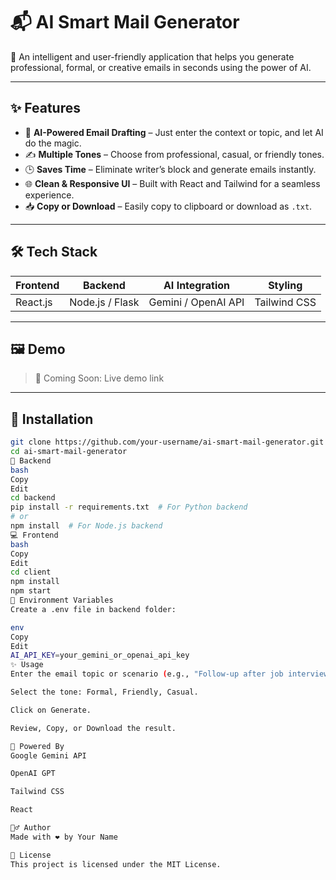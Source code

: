 # 📬 AI Smart Mail Generator

🚀 An intelligent and user-friendly application that helps you generate professional, formal, or creative emails in seconds using the power of AI.

---

## ✨ Features

- 🧠 **AI-Powered Email Drafting** – Just enter the context or topic, and let AI do the magic.
- ✍️ **Multiple Tones** – Choose from professional, casual, or friendly tones.
- 🕒 **Saves Time** – Eliminate writer’s block and generate emails instantly.
- 🌐 **Clean & Responsive UI** – Built with React and Tailwind for a seamless experience.
- 📥 **Copy or Download** – Easily copy to clipboard or download as `.txt`.

---

## 🛠️ Tech Stack

| Frontend | Backend | AI Integration | Styling |
|----------|---------|----------------|---------|
| React.js | Node.js / Flask | Gemini / OpenAI API | Tailwind CSS |

---

## 🖼️ Demo

> 🧪 Coming Soon: Live demo link

---

## 🔧 Installation

```bash
git clone https://github.com/your-username/ai-smart-mail-generator.git
cd ai-smart-mail-generator
🔌 Backend
bash
Copy
Edit
cd backend
pip install -r requirements.txt  # For Python backend
# or
npm install  # For Node.js backend
💻 Frontend
bash
Copy
Edit
cd client
npm install
npm start
🔐 Environment Variables
Create a .env file in backend folder:

env
Copy
Edit
AI_API_KEY=your_gemini_or_openai_api_key
✨ Usage
Enter the email topic or scenario (e.g., "Follow-up after job interview").

Select the tone: Formal, Friendly, Casual.

Click on Generate.

Review, Copy, or Download the result.

🤖 Powered By
Google Gemini API

OpenAI GPT

Tailwind CSS

React

🙋‍♂️ Author
Made with ❤️ by Your Name

📄 License
This project is licensed under the MIT License.
